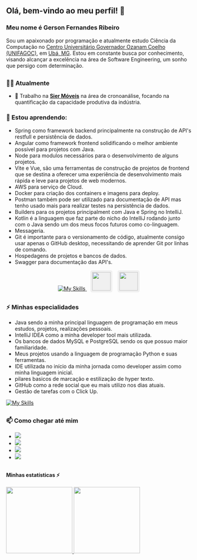## Olá, bem-vindo ao meu perfil! 👋

### Meu nome é Gerson Fernandes Ribeiro

Sou um apaixonado por programação e atualmente estudo Ciência da Computação no [Centro Universitário Governador Ozanam Coelho (UNIFAGOC)](https://unifagoc.edu.br/?gad_source=1&gclid=EAIaIQobChMI786MxOSTiAMVuV5IAB1siD3cEAAYASAAEgJdXvD_BwE), em [Ubá, MG](https://www.google.com/maps/place/UNIFAGOC+-+Centro+Universit%C3%A1rio+Governador+Ozanam+Coelho/@-21.1101108,-42.9599958,17z/data=!3m1!4b1!4m6!3m5!1s0xa31b93349a8239:0x398e6341fcf9a284!8m2!3d-21.1101108!4d-42.9574209!16s%2Fg%2F11f2b0w2w0?authuser=0&entry=ttu&g_ep=EgoyMDI0MDgyMS4wIKXMDSoASAFQAw%3D%3D). Estou em constante busca por conhecimento, visando alcançar a excelência na área de Software Engineering, um sonho que persigo com determinação.


## 


### 👨‍💻 Atualmente

- 🔭 Trabalho na **[Sier Móveis](https://siermoveis.com.br/port/)** na área de cronoanálise, focando na quantificação da capacidade produtiva da indústria.
  
### 🌱 Estou aprendendo:
- Spring como framework backend principalmente na construção de API's restfull e persistência de dados.
- Angular como framework frontend solidificando o melhor ambiente possível para projetos com Java.
- Node para modulos necessários para o desenvolvimento de alguns projetos.
- Vite e Vue, são uma ferramentas de construção de projetos de frontend que se destina a oferecer uma experiência de desenvolvimento mais rápida e leve para projetos de web modernos.
- AWS para serviço de Cloud.
- Docker para criação dos containers e imagens para deploy.
- Postman também pode ser utilizado para documentação de API mas tenho usado mais para realizar testes na persistência de dados.
- Builders para os projetos principalment com Java e Spring no IntelliJ.
- Kotlin é a linguagem que faz parte do nicho do IntelliJ rodando junto com o Java sendo um dos meus focos futuros como co-linguagem.
- Messageria.
- Git é importante para o versionamento de código, atualmente consigo usar apenas o GitHub desktop, necessitando de aprender Git por linhas de comando.
- Hospedagens de projetos e bancos de dados.
- Swagger para documentação das API's.


<p align="center">
  <a href="https://skillicons.dev">
    <img src="https://skillicons.dev/icons?i=spring,angular,nodejs,vite,vue,aws,docker,postman,gradle,maven,kotlin,rabbitmq,git,heroku" alt="My Skills" />
  </a>
  
  <img src="https://cdn.jsdelivr.net/gh/devicons/devicon@latest/icons/railway/railway-original.svg" width="50" height="50" style="background-color: #f0f0f0; padding: 5px; border-radius: 5px; margin-left: 10px;"/>
  <img src="https://cdn.jsdelivr.net/gh/devicons/devicon@latest/icons/swagger/swagger-original.svg" width="50" height="50" style="background-color: #f0f0f0; padding: 5px; border-radius: 5px; margin-left: 10px;"/>
</p>
    

  
##


### ⚡ Minhas especialidades
- Java sendo a minha principal linguagem de programação em meus estudos, projetos, realizações pessoais.
- IntelliJ IDEA como a minha developer tool mais utilizada.
- Os bancos de dados MySQL e PostgreSQL  sendo os que possuo maior familiaridade.
- Meus projetos usando a linguagem de programação Python e suas ferramentas.
- IDE utilizada no início da minha jornada como developer assim como minha linguagem inicial.
- pilares basicos de marcação e estilização de hyper texto.
- GitHub como a rede social que eu mais utilizo nos dias atuais.
- Gestão de tarefas com o Click Up.

[![My Skills](https://skillicons.dev/icons?i=java,idea,mysql,postgres,python,anaconda,pycharm,flask,vscode,js,html,css,github)](https://skillicons.dev)


##


### 📫 Como chegar até mim


- <a href="https://www.linkedin.com/in/gerson-fernandes-ribeiro-a813ba276/" target="_blank"><img loading="lazy" src="https://img.shields.io/badge/-LinkedIn-%230077B5?style=for-the-badge&logo=linkedin&logoColor=white" target="_blank"></a>   
- <a href="mailto:gersonfernandesribeiro48@mail.com"><img loading="lazy" src="https://img.shields.io/badge/Gmail-D14836?style=for-the-badge&logo=gmail&logoColor=white" target="_blank"></a>
- <a href="https://www.youtube.com/@gersonfernandesribeiro6474" target="_blank"><img loading="lazy" src="https://img.shields.io/badge/YouTube-FF0000?style=for-the-badge&logo=youtube&logoColor=white" target="_blank"></a>
- <a href="https://www.instagram.com/gersin_aa?igsh=aWc0bnhtNXY3d2Z0" target="_blank"><img loading="lazy" src="https://img.shields.io/badge/-Instagram-%23E4405F?style=for-the-badge&logo=instagram&logoColor=white" target="_blank"></a>


##


#### Minhas estatísticas ⚡

<div>
<a href="https://github.com/gersonfribeiro">
<img loading="lazy" height="180em" src="https://github-readme-stats.vercel.app/api/top-langs/?username=gersonfribeiro&layout=compact&langs_count=7&theme=dracula"/>
<img loading="lazy" height="180em" src="https://github-readme-stats.vercel.app/api?username=gersonfribeiro&show_icons=true&theme=dracula&include_all_commits=true&count_private=true"/>
</div>




<!--
**gersonfribeiro/gersonfribeiro** is a ✨ _special_ ✨ repository because its `README.md` (this file) appears on your GitHub profile.

Here are some ideas to get you started:

-->

<!-- 
##


[![My Skills](https://skillicons.dev/icons?i=js,html,css,figma)](https://skillicons.dev)


##
-->

